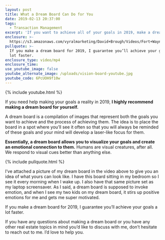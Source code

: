 ```yaml
---
layout: post
title: What a Dream Board Can Do for You
date: 2019-02-13 20:37:00
tags:
  - Transaction Management
excerpt: 'If you want to achieve all of your goals in 2019, make a dream board.'
enclosure: >-
  https://s3.amazonaws.com/vyralmarketing/David+Brough/Videos/Fort+Wayne+Real+Estate-+What+a+Dream+Board+Can+Do+for+You.mp4
pullquote: >-
  If you make a dream board for 2019, I guarantee you’ll achieve your goals a
  lot faster.
enclosure_type: video/mp4
enclosure_time:
use_youtube_image: false
youtube_alternate_image: /uploads/vision-board-youtube.jpg
youtube_code: 6PcUOH9f10w
---
```


{% include youtube.html %}

If you need help making your goals a reality in 2019, **I highly recommend making a dream board for yourself.**

A dream board is a compilation of images that represent both the goals you want to achieve and the process of achieving them. The idea is to place the board in a spot where you’ll see it often so that you will always be reminded of these goals and your mind will develop a laser-like focus for them.

**Essentially, a dream board allows you to visualize your goals and create an emotional connection to them.** Humans are visual creatures, after all. We respond to visual cues better than anything else.

{% include pullquote.html %}

I’ve attached a picture of my dream board in the video above to give you an idea of what yours can look like. I have this board sitting in my bedroom so I see it every morning when I wake up. I also have that same picture set as my laptop screensaver. As I said, a dream board is supposed to invoke emotion, and when I see my two kids on my dream board, it stirs up positive emotions for me and gets me super motivated.

If you make a dream board for 2019, I guarantee you’ll achieve your goals a lot faster.

If you have any questions about making a dream board or you have any other real estate topics in mind you’d like to discuss with me, don’t hesitate to reach out to me. I’d love to help you.